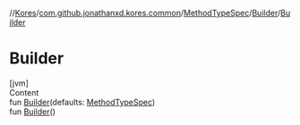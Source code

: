 //[Kores](../../../index.md)/[com.github.jonathanxd.kores.common](../../index.md)/[MethodTypeSpec](../index.md)/[Builder](index.md)/[Builder](-builder.md)



# Builder  
[jvm]  
Content  
fun [Builder](-builder.md)(defaults: [MethodTypeSpec](../index.md))  
fun [Builder](-builder.md)()  



